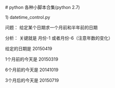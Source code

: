 <p>
# python 各种小脚本合集(python 2.7)
</p>
<p>
1) datetime_control.py
</p>
<p>问题： 给定某个日期求一个月前和半年前的日期</p>
<p>分析： 关键就是 月份-1 或者月份-6（注意年数的变化）</p>
   
<p>给定的日期是 20150419</p>
<p>1个月前的今天是 20150319</p>
<p>6个月前的今天是 20141019</p>
<p>3个月后的今天是 20150719</p>





